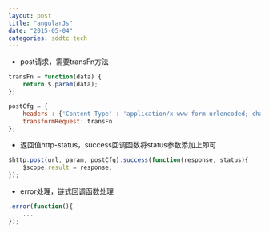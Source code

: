 ```yaml
---
layout: post
title: "angularJs"
date: "2015-05-04"
categories: sddtc tech
---
```


* post请求，需要transFn方法   

```javascript    
transFn = function(data) {  
    return $.param(data);  
};  

postCfg = {  
    headers : {'Content-Type' : 'application/x-www-form-urlencoded; charset=UTF-8'},  
  	transformRequest: transFn  
};  

```    
* 返回值http-status，success回调函数将status参数添加上即可   

```javascript
$http.post(url, param, postCfg).success(function(response, status){  
    $scope.result = response;  
});  

```    

* error处理，链式回调函数处理    

```javascript
.error(function(){
    ...
});
```
